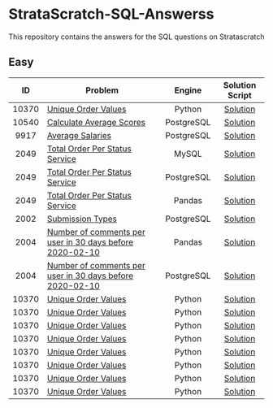 # StrataScratch-SQL-Answerss
This repository contains the answers for the SQL questions on Stratascratch

## Easy
| ID | Problem | Engine | Solution Script |
|:-------:|--------------------------|:-----------:|:-----------:|
|10370| [Unique Order Values](https://platform.stratascratch.com/algorithms/10370-unique-order-values?code_type=2)|Python|[Solution](Solutions/Easy/ID_10370_Unique_Order_Values_Python_Solution.py)
|10540| [Calculate Average Scores](https://platform.stratascratch.com/coding/10540-calculate-average-score?code_type=1)|PostgreSQL|[Solution](Solutions/Easy/ID_10540_Calculate_Average_Scores.sql)
|9917| [Average Salaries](https://platform.stratascratch.com/coding/9917-average-salaries?code_type=1)|PostgreSQL|[Solution](ID_9917_Average_Salaries_PostgreSQL_Solution.sql)
|2049| [Total Order Per Status Service](https://platform.stratascratch.com/coding/2049-total-order-per-status-per-service?code_type=1)|MySQL|[Solution](Solutions/Easy/2049_Total_Order_Per_Status_Per_Service_MySQL_Solution.sql)
|2049| [Total Order Per Status Service](https://platform.stratascratch.com/coding/2049-total-order-per-status-per-service?code_type=2)|PostgreSQL|[Solution](Solutions/Easy/2049_Total_Order_Per_Status_Per_Service_PostgreSQL_Solution.sql)
|2049| [Total Order Per Status Service](https://platform.stratascratch.com/coding/2049-total-order-per-status-per-service?code_type=2)|Pandas|[Solution](Solutions/Easy/2049_Total_Order_Per_Status_Per_Service.py)
|2002| [Submission Types](https://platform.stratascratch.com/coding/2002-submission-types?code_type=1)|PostgreSQL|[Solution](Solutions/Easy/ID_2002_Submission_Types.sql)
|2004| [Number of comments per user in 30 days before 2020-02-10](https://platform.stratascratch.com/coding/2004-number-of-comments-per-user-in-past-30-days?code_type=1)|Pandas|[Solution](Solutions/Easy/ID_2004_Number_of_Comments_Per_User_in_30_Days_Before_2020-02-10.py)
|2004| [Number of comments per user in 30 days before 2020-02-10](https://platform.stratascratch.com/coding/2004-number-of-comments-per-user-in-past-30-days?code_type=1)|PostgreSQL|[Solution](Solutions/Easy/ID_2004_Number_of_Comments_Per_User_in_30_Days_Before_2020-02-10.sql)
|10370| [Unique Order Values](https://platform.stratascratch.com/algorithms/10370-unique-order-values?code_type=2)|Python|[Solution](Solutions/Easy/ID_10370_Unique_Order_Values_Python_Solution.py)
|10370| [Unique Order Values](https://platform.stratascratch.com/algorithms/10370-unique-order-values?code_type=2)|Python|[Solution](Solutions/Easy/ID_10370_Unique_Order_Values_Python_Solution.py)
|10370| [Unique Order Values](https://platform.stratascratch.com/algorithms/10370-unique-order-values?code_type=2)|Python|[Solution](Solutions/Easy/ID_10370_Unique_Order_Values_Python_Solution.py)
|10370| [Unique Order Values](https://platform.stratascratch.com/algorithms/10370-unique-order-values?code_type=2)|Python|[Solution](Solutions/Easy/ID_10370_Unique_Order_Values_Python_Solution.py)
|10370| [Unique Order Values](https://platform.stratascratch.com/algorithms/10370-unique-order-values?code_type=2)|Python|[Solution](Solutions/Easy/ID_10370_Unique_Order_Values_Python_Solution.py)
|10370| [Unique Order Values](https://platform.stratascratch.com/algorithms/10370-unique-order-values?code_type=2)|Python|[Solution](Solutions/Easy/ID_10370_Unique_Order_Values_Python_Solution.py)
|10370| [Unique Order Values](https://platform.stratascratch.com/algorithms/10370-unique-order-values?code_type=2)|Python|[Solution](Solutions/Easy/ID_10370_Unique_Order_Values_Python_Solution.py)
|10370| [Unique Order Values](https://platform.stratascratch.com/algorithms/10370-unique-order-values?code_type=2)|Python|[Solution](Solutions/Easy/ID_10370_Unique_Order_Values_Python_Solution.py)
